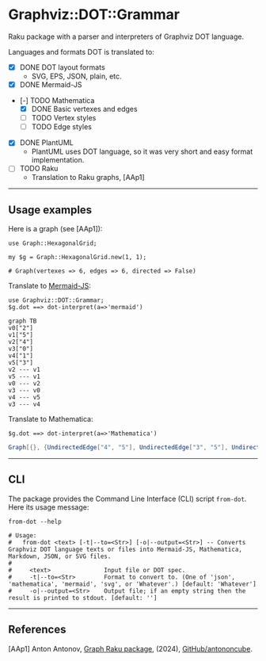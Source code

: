 # Graphviz::DOT::Grammar

Raku package with a parser and interpreters of Graphviz DOT language.

Languages and formats DOT is translated to:

- [X] DONE DOT layout formats
  - SVG, EPS, JSON, plain, etc. 
- [X] DONE Mermaid-JS
- [-] TODO Mathematica
  - [X] DONE Basic vertexes and edges
  - [ ] TODO Vertex styles
  - [ ] TODO Edge styles
- [X] DONE PlantUML
  - PlantUML uses DOT language, so it was very short and easy format implementation.
- [ ] TODO Raku
  - Translation to Raku graphs, [AAp1]

------

## Usage examples

Here is a graph (see [AAp1]):

```perl6
use Graph::HexagonalGrid;

my $g = Graph::HexagonalGrid.new(1, 1);
```
```
# Graph(vertexes => 6, edges => 6, directed => False)
```

Translate to [Mermaid-JS]():

```perl6, output.prompt=NONE, output.language=mermaid
use Graphviz::DOT::Grammar;
$g.dot ==> dot-interpret(a=>'mermaid')
```
```mermaid
graph TB
v0["2"]
v1["5"]
v2["4"]
v3["0"]
v4["1"]
v5["3"]
v2 --- v1
v5 --- v1
v0 --- v2
v3 --- v0
v4 --- v5
v3 --- v4
```

Translate to Mathematica:

```perl6, output.prompt=NONE,  output.language=mathematica
$g.dot ==> dot-interpret(a=>'Mathematica')
```
```mathematica
Graph[{}, {UndirectedEdge["4", "5"], UndirectedEdge["3", "5"], UndirectedEdge["2", "4"], UndirectedEdge["0", "2"], UndirectedEdge["1", "3"], UndirectedEdge["0", "1"]}]
```

------

## CLI

The package provides the Command Line Interface (CLI) script `from-dot`. Here its usage message:

```shell
from-dot --help
```
```
# Usage:
#   from-dot <text> [-t|--to=<Str>] [-o|--output=<Str>] -- Converts Graphviz DOT language texts or files into Mermaid-JS, Mathematica, Markdown, JSON, or SVG files.
#   
#     <text>               Input file or DOT spec.
#     -t|--to=<Str>        Format to convert to. (One of 'json', 'mathematica', 'mermaid', 'svg', or 'Whatever'.) [default: 'Whatever']
#     -o|--output=<Str>    Output file; if an empty string then the result is printed to stdout. [default: '']
```

------

## References 

[AAp1] Anton Antonov,
[Graph Raku package](https://github.com/antononcube/Raku-Graph),
(2024),
[GitHub/antononcube](https://github.com/antononcube).
